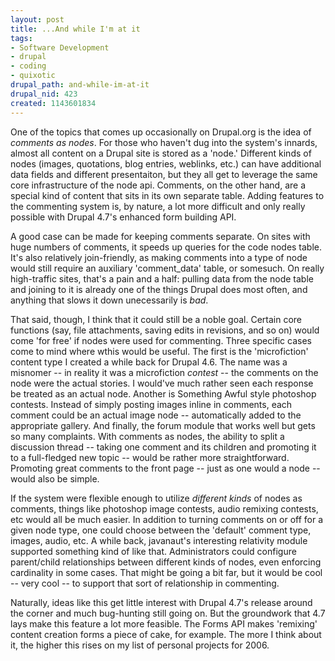 ```yaml
--- 
layout: post
title: ...And while I'm at it
tags: 
- Software Development
- drupal
- coding
- quixotic
drupal_path: and-while-im-at-it
drupal_nid: 423
created: 1143601834
---
```

One of the topics that comes up occasionally on Drupal.org is the idea of <i>comments as nodes</i>. For those who haven't dug into the system's innards, almost all content on a Drupal site is stored as a 'node.' Different kinds of nodes (images, quotations, blog entries, weblinks, etc.) can have additional data fields and different presentaiton, but they all get to leverage the same core infrastructure of the node api. Comments, on the other hand, are a special kind of content that sits in its own separate table. Adding features to the commenting system is, by nature, a lot more difficult and only really possible with Drupal 4.7's enhanced form building API.

A good case can be made for keeping comments separate. On sites with huge numbers of comments, it speeds up queries for the code nodes table. It's also relatively join-friendly, as making comments into a type of node would still require an auxiliary 'comment_data' table, or somesuch. On really high-traffic sites, that's a pain and a half: pulling data from the node table and joining to it is already one of the things Drupal does most often, and anything that slows it down unecessarily is <i>bad</i>.

That said, though, I think that it could still be a noble goal. Certain core functions (say, file attachments, saving edits in revisions, and so on) would come 'for free' if nodes were used for commenting. Three specific cases come to mind where wthis would be useful. The first is the 'microfiction' content type I created a while back for Drupal 4.6. The name was a misnomer -- in reality it was a microfiction <i>contest</i> -- the comments on the node were the actual stories. I would've much rather seen each response be treated as an actual node. Another is Something Awful style photoshop contests. Instead of simply posting images inline in comments, each comment could be an actual image node -- automatically added to the appropriate gallery. And finally, the forum module that works well but gets so many complaints. With comments as nodes, the ability to split a discussion thread -- taking one comment and its children and promoting it to a full-fledged new topic -- would be rather more straightforward. Promoting great comments to the front page -- just as one would a node -- would also be simple.

If the system were flexible enough to utilize <i>different kinds</i> of nodes as comments, things like photoshop image contests, audio remixing contests, etc would all be much easier. In addition to turning comments on or off for a given node type, one could choose between the 'default' comment type, images, audio, etc. A while back, javanaut's interesting relativity module supported something kind of like that. Administrators could configure parent/child relationships between different kinds of nodes, even enforcing cardinality in some cases. That might be going a bit far, but it would be cool -- very cool -- to support that sort of relationship in commenting.

Naturally, ideas like this get little interest with Drupal 4.7's release around the corner and much bug-hunting still going on. But the groundwork that 4.7 lays make this feature a lot more feasible. The Forms API makes 'remixing' content creation forms a piece of cake, for example. The more I think about it, the higher this rises on my list of personal projects for 2006.
